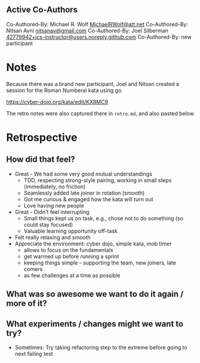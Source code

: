
## Active Co-Authors
Co-Authored-By: Michael R. Wolf <MichaelRWolf@att.net>
Co-Authored-By: Nitsan Avni <nitsanav@gmail.com>
Co-Authored-By: Joel Silberman <42779942+jcs-instructor@users.noreply.github.com>
Co-Authored-By: new participant

# Notes

Because there was a brand new participant, Joel and Nitsan created a session for the Roman Numberal kata using go.

https://cyber-dojo.org/kata/edit/KX8MC9

The retro notes were also captured there in `retro.md`, and also pasted below

# Retrospective

## How did that feel?
- Great - We had some very good mutual understandings 
    - TDD, respecting strong-style pairing, working in small steps (immediately, no friction)
    - Seamlessly added late joiner in rotation (smooth)
    - Got me curious & engaged how the kata will turn out
    - Love having new people
- Great - Didn't feel interrupting
    - Small things kept us on task, e.g., chose not to do something (so could stay focused)
    - Valuable learning opportunity off-task
- Felt really relaxing and smooth
- Appreciate the environment: cyber dojo, simple kata, mob timer
    - allows to focus on the fundamentals
    - get warmed up before running a sprint
    - keeping things simple - supporting the team, new joiners, late comers
    - as few challenges at a time as possible

## What was so awesome we want to do it again / more of it?


## What experiments / changes might we want to try?
- Sometimes: Try taking refactoring step to the extreme before going to next failing test
